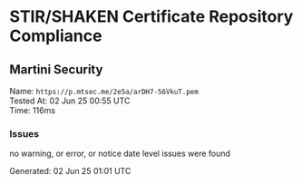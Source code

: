 # STIR/SHAKEN Certificate Repository Compliance

## Martini Security

Name: `https://p.mtsec.me/2e5a/arDH7-56VkuT.pem`\
Tested At: 02 Jun 25 00:55 UTC\
Time: 116ms

### Issues

no warning, or error, or notice date level issues were found

Generated: 02 Jun 25 01:01 UTC